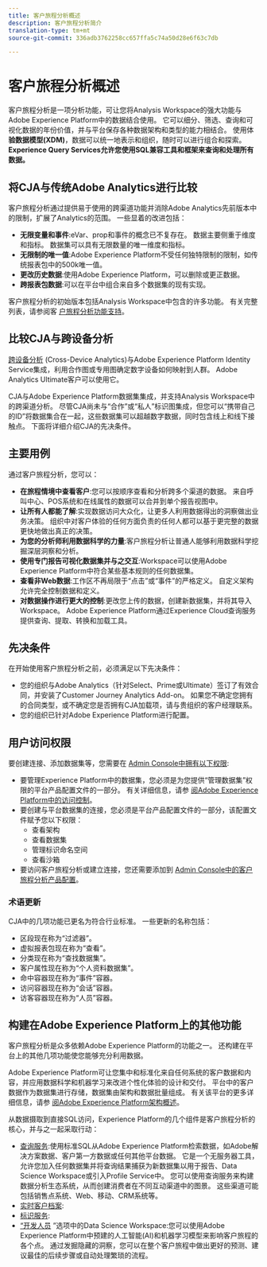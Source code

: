 ```yaml
---
title: 客户旅程分析概述
description: 客户旅程分析简介
translation-type: tm+mt
source-git-commit: 336adb3762258cc657ffa5c74a50d28e6f63c7db

---
```



# 客户旅程分析概述

客户旅程分析是一项分析功能，可让您将Analysis Workspace的强大功能与Adobe Experience Platform中的数据结合使用。 它可以细分、筛选、查询和可视化数据的年份价值，并与平台保存各种数据架构和类型的能力相结合。 使用体 **验数据模型(XDM)**，数据可以统一地表示和组织，随时可以进行组合和探索。 **Experience Query Services允许您使用SQL兼容工具和框架来查询和处理所有数据。**

## 将CJA与传统Adobe Analytics进行比较

客户旅程分析通过提供易于使用的跨渠道功能并消除Adobe Analytics先前版本中的限制，扩展了Analytics的范围。 一些显着的改进包括：

* **无限变量和事件**:eVar、prop和事件的概念已不复存在。 数据主要侧重于维度和指标。 数据集可以具有无限数量的唯一维度和指标。
* **无限制的唯一值**:Adobe Experience Platform不受任何独特限制的限制，如传统报表包中的500k唯一值。
* **更改历史数据**:使用Adobe Experience Platform，可以删除或更正数据。
* **跨报表包数据**:可以在平台中组合来自多个数据集的现有实现。

客户旅程分析的初始版本包括Analysis Workspace中包含的许多功能。 有关完整列表，请参阅客 [户旅程分析功能支持](cja-aa.md)。

## 比较CJA与跨设备分析

[跨设备分析](https://docs.adobe.com/content/help/en/analytics/components/cda/cda-home.html) (Cross-Device Analytics)与Adobe Experience Platform Identity Service集成，利用合作图或专用图确定数字设备如何映射到人群。 Adobe Analytics Ultimate客户可以使用它。

CJA与Adobe Experience Platform数据集集成，并支持Analysis Workspace中的跨渠道分析。 尽管CJA尚未与“合作”或“私人”标识图集成，但您可以“携带自己的ID”将数据集合在一起，这些数据集可以超越数字数据，同时包含线上和线下接触点。 下面将详细介绍CJA的先决条件。

## 主要用例

通过客户旅程分析，您可以：

* **在旅程情境中查看客户**:您可以按顺序查看和分析跨多个渠道的数据。 来自呼叫中心、POS系统和在线属性的数据可以合并到单个报告视图中。
* **让所有人都能了解**:实现数据访问大众化，让更多人利用数据得出的洞察做出业务决策。 组织中对客户体验的任何方面负责的任何人都可以基于更完整的数据更快地做出真正的决策。
* **为您的分析师利用数据科学的力量**:客户旅程分析让普通人能够利用数据科学挖掘深层洞察和分析。
* **使用专门报告可视化数据集并与之交互**:Workspace可以使用Adobe Experience Platform中符合某些基本规则的任何数据集。
* **查看非Web数据**:工作区不再局限于“点击”或“事件”的严格定义。 自定义架构允许完全控制数据和定义。
* **对数据操作进行更大的控制**:更改您上传的数据，创建新数据集，并将其导入Workspace。 Adobe Experience Platform通过Experience Cloud查询服务提供查询、提取、转换和加载工具。

## 先决条件

在开始使用客户旅程分析之前，必须满足以下先决条件：

* 您的组织与Adobe Analytics（针对Select、Prime或Ultimate）签订了有效合同，并安装了Customer Journey Analytics Add-on。 如果您不确定您拥有的合同类型，或不确定您是否拥有CJA加载项，请与贵组织的客户经理联系。
* 您的组织已针对Adobe Experience Platform进行配置。

## 用户访问权限

要创建连接、添加数据集等，您需要在 [Admin Console中拥有以下权限](https://adminconsole.adobe.com/enterprise/):

* 要管理Experience Platform中的数据集，您必须是为您提供“管理数据集”权限的平台产品配置文件的一部分。 有关详细信息，请参 [阅Adobe Experience Platform中的访问控制](https://www.adobe.io/apis/experienceplatform/home/permissions-and-sandboxes/permissions-and-sandboxes.html#!api-specification/markdown/narrative/technical_overview/access-control/access-control-overview.md)。
* 要创建与平台数据集的连接，您必须是平台产品配置文件的一部分，该配置文件赋予您以下权限：
   * 查看架构
   * 查看数据集
   * 管理标识命名空间
   * 查看沙箱
* 要访问客户旅程分析或建立连接，您还需要添加到 [Admin Console中的客户旅程分析产品配置](https://adminconsole.adobe.com/enterprise/)。

### 术语更新

CJA中的几项功能已更名为符合行业标准。 一些更新的名称包括：

* 区段现在称为“过滤器”。
* 虚拟报表包现在称为“查看”。
* 分类现在称为“查找数据集”。
* 客户属性现在称为“个人资料数据集”。
* 命中容器现在称为“事件”容器。
* 访问容器现在称为“会话”容器。
* 访客容器现在称为“人员”容器。

## 构建在Adobe Experience Platform上的其他功能

客户旅程分析是众多依赖Adobe Experience Platform的功能之一。 还构建在平台上的其他几项功能使您能够充分利用数据。

Adobe Experience Platform可让您集中和标准化来自任何系统的客户数据和内容，并应用数据科学和机器学习来改进个性化体验的设计和交付。 平台中的客户数据作为数据集进行存储，数据集由架构和数据批量组成。 有关该平台的更多详细信息，请参 [阅Adobe Experience Platform架构概述](https://www.adobe.io/apis/experienceplatform/home/overview.html)。

从数据摄取到直接SQL访问，Experience Platform的几个组件是客户旅程分析的核心，并与之一起采取行动：

* [查询服务](https://www.adobe.io/apis/experienceplatform/home/query-service/sql-reference.html):使用标准SQL从Adobe Experience Platform检索数据，如Adobe解决方案数据、客户第一方数据或任何其他平台数据。 它是一个无服务器工具，允许您加入任何数据集并将查询结果捕获为新数据集以用于报告、Data Science Workspace或引入Profile Service中。 您可以使用查询服务来构建数据分析生态系统，从而创建消费者在不同互动渠道中的图景。 这些渠道可能包括销售点系统、Web、移动、CRM系统等。
* [实时客户档案](https://www.adobe.io/apis/experienceplatform/home/profile-identity-segmentation/profile-identity-segmentation-services.html#!api-specification/markdown/narrative/technical_overview/unified_profile_architectural_overview/unified_profile_architectural_overview.md):
* [标识服务](https://www.adobe.io/apis/experienceplatform/home/profile-identity-segmentation/profile-identity-segmentation-services.html#!api-specification/markdown/narrative/technical_overview/identity_services_architectural_overview/identity_services_architectural_overview.md):
* [“开发人员](https://www.adobe.io/apis/experienceplatform/home/data-science-workspace.html) ”选项中的Data Science Workspace:您可以使用Adobe Experience Platform中预建的人工智能(AI)和机器学习模型来影响客户旅程的各个点。 通过发掘隐藏的洞察，您可以在整个客户旅程中做出更好的预测、建议最佳的后续步骤或自动处理繁琐的流程。
